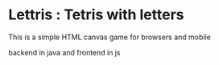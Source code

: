 # Lettris : Tetris with letters

This is a simple HTML canvas game for browsers and mobile

backend in java and frontend in js 


